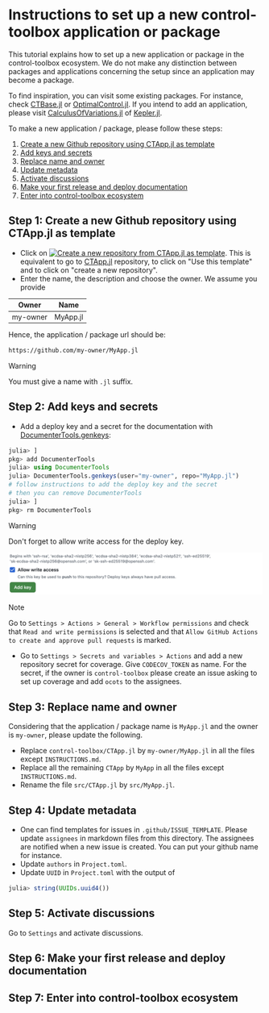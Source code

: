 # Instructions to set up a new control-toolbox application or package

This tutorial explains how to set up a new application or package in the control-toolbox ecosystem.
We do not make any distinction between packages and applications concerning the setup since an application may become a package.

To find inspiration, you can visit some existing packages. For instance, check 
[CTBase.jl](https://github.com/control-toolbox/CTBase.jl)
or [OptimalControl.jl](https://github.com/control-toolbox/OptimalControl.jl).
If you intend to add an application, please visit
[CalculusOfVariations.jl](https://github.com/control-toolbox/calculus_of_variations)
of [Kepler.jl](https://github.com/control-toolbox/kepler).

To make a new application / package, please follow these steps:

1. [Create a new Github repository using CTApp.jl as template](#step-1-create-a-new-github-repository-using-ctappjl-as-template)
2. [Add keys and secrets](#step-2-add-keys-and-secrets)
3. [Replace name and owner](#step-3-replace-name-and-owner)
4. [Update metadata](#step-4-update-metadata)
5. [Activate discussions](#step-5-activate-discussions)
6. [Make your first release and deploy documentation](#step-6-make-your-first-release-and-deploy-documentation)
7. [Enter into control-toolbox ecosystem](#step-7-enter-into-control-toolbox-ecosystem)

## Step 1: Create a new Github repository using CTApp.jl as template

- Click on [![Create a new repository from CTApp.jl as template](https://img.shields.io/badge/create_a_new_repository_from-CTApp.jl_template-darkgreen)](https://github.com/new?template_name=CTApp.jl&template_owner=control-toolbox). 
This is equivalent to go to 
[CTApp.jl](https://github.com/control-toolbox/CTApp.jl) repository, 
to click on "Use this template" and to click on "create a new repository". 
- Enter the name, the description and choose the owner. We assume you provide

| Owner    | Name     |
| :------: | :------: | 
| my-owner | MyApp.jl |
 
Hence, the application / package url should be:

```bash
https://github.com/my-owner/MyApp.jl
```

>[!WARNING]
> You must give a name with `.jl` suffix.

## Step 2: Add keys and secrets

- Add a deploy key and a secret for the documentation with [DocumenterTools.genkeys](https://documenter.juliadocs.org/stable/lib/public/#DocumenterTools.genkeys):

```julia
julia> ]
pkg> add DocumenterTools
julia> using DocumenterTools
julia> DocumenterTools.genkeys(user="my-owner", repo="MyApp.jl")
# follow instructions to add the deploy key and the secret
# then you can remove DocumenterTools
julia> ]
pkg> rm DocumenterTools
```

> [!WARNING]
> Don't forget to allow write access for the deploy key.

<picture>
  <source media="(prefers-color-scheme: dark)" srcset="https://raw.githubusercontent.com/control-toolbox/control-toolbox.github.io/main/assets/img/allow_write_access_dark.png">
  <source media="(prefers-color-scheme: light)" srcset="https://raw.githubusercontent.com/control-toolbox/control-toolbox.github.io/main/assets/img/allow_write_access_light.png">
  <img alt="Allow write access." src="https://raw.githubusercontent.com/control-toolbox/control-toolbox.github.io/main/assets/img/allow_write_access_light.png">
</picture>

>[!NOTE]
> Go to `Settings > Actions > General > Workflow permissions` and check that `Read and write permissions` is selected and that 
`Allow GitHub Actions to create and approve pull requests` is marked.

- Go to `Settings > Secrets and variables > Actions` and add a new repository secret for coverage. Give `CODECOV_TOKEN` as name. For the secret, if the owner is `control-toolbox` please create an issue asking to set up coverage and add `ocots` to the assignees.

## Step 3: Replace name and owner

Considering that the application / package name is `MyApp.jl` and the owner 
is `my-owner`, please update the following.

- Replace `control-toolbox/CTApp.jl` by `my-owner/MyApp.jl` in all the files
except `INSTRUCTIONS.md`.
- Replace all the remaining `CTApp` by `MyApp` in all the files except `INSTRUCTIONS.md`.
- Rename the file `src/CTApp.jl` by `src/MyApp.jl`.

## Step 4: Update metadata

- One can find templates for issues in `.github/ISSUE_TEMPLATE`.
Please update `assignees` in markdown files from this directory. The assignees are notified when a new issue is created. You can put your github name for instance.
- Update `authors` in `Project.toml`.
- Update `UUID` in `Project.toml` with the output of
```julia
julia> string(UUIDs.uuid4())
```

## Step 5: Activate discussions

Go to `Settings` and activate discussions.

## Step 6: Make your first release and deploy documentation



## Step 7: Enter into control-toolbox ecosystem
